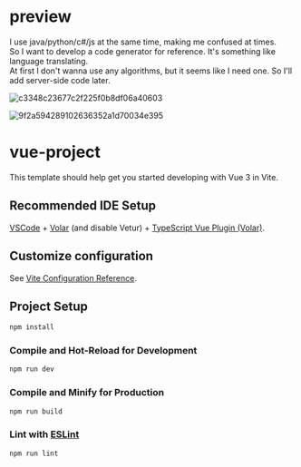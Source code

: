 # preview 
I use java/python/c#/js at the same time, making me confused at times.  
So I want to develop a code generator for reference.  It's something like language translating.  
At first I don't wanna use any algorithms, but it seems like I need one. So I'll add server-side code later.  
   
![c3348c23677c2f225f0b8df06a40603](https://user-images.githubusercontent.com/55687413/201818243-b6ceebd2-b13b-439c-8180-121512e3abaa.png)
  
![9f2a594289102636352a1d70034e395](https://user-images.githubusercontent.com/55687413/201818430-4d21bf47-9134-4635-b35a-392c10c214d1.png)



# vue-project

This template should help get you started developing with Vue 3 in Vite.

## Recommended IDE Setup

[VSCode](https://code.visualstudio.com/) + [Volar](https://marketplace.visualstudio.com/items?itemName=Vue.volar) (and disable Vetur) + [TypeScript Vue Plugin (Volar)](https://marketplace.visualstudio.com/items?itemName=Vue.vscode-typescript-vue-plugin).

## Customize configuration

See [Vite Configuration Reference](https://vitejs.dev/config/).

## Project Setup

```sh
npm install
```

### Compile and Hot-Reload for Development

```sh
npm run dev
```

### Compile and Minify for Production

```sh
npm run build
```

### Lint with [ESLint](https://eslint.org/)

```sh
npm run lint
```
